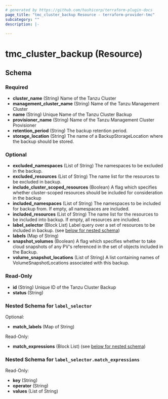 ```yaml
---
# generated by https://github.com/hashicorp/terraform-plugin-docs
page_title: "tmc_cluster_backup Resource - terraform-provider-tmc"
subcategory: ""
description: |-
  
---
```


# tmc_cluster_backup (Resource)





<!-- schema generated by tfplugindocs -->
## Schema

### Required

- **cluster_name** (String) Name of the Tanzu Cluster
- **management_cluster_name** (String) Name of the Tanzu Management Cluster
- **name** (String) Unique Name of the Tanzu Cluster Backup
- **provisioner_name** (String) Name of the Tanzu Management Cluster Provisioner
- **retention_period** (String) The backup retention period.
- **storage_location** (String) The name of a BackupStorageLocation where the backup should be stored.

### Optional

- **excluded_namespaces** (List of String) The namespaces to be excluded in the backup.
- **excluded_resources** (List of String) The name list for the resources to be excluded in backup.
- **include_cluster_scoped_resources** (Boolean) A flag which specifies whether cluster-scoped resources should be included for consideration in the backup
- **included_namespaces** (List of String) The namespaces to be included for backup from. If empty, all namespaces are included.
- **included_resources** (List of String) The name list for the resources to be included into backup. If empty, all resources are included.
- **label_selector** (Block List) Label query over a set of resources to be included in backup. (see [below for nested schema](#nestedblock--label_selector))
- **labels** (Map of String)
- **snapshot_volumes** (Boolean) A flag which specifies whether to take cloud snapshots of any PV's referenced in the set of objects included in the Backup.
- **volume_snapshot_locations** (List of String) A list containing names of VolumeSnapshotLocations associated with this backup.

### Read-Only

- **id** (String) Unique ID of the Tanzu Cluster Backup
- **status** (String)

<a id="nestedblock--label_selector"></a>
### Nested Schema for `label_selector`

Optional:

- **match_labels** (Map of String)

Read-Only:

- **match_expressions** (Block List) (see [below for nested schema](#nestedblock--label_selector--match_expressions))

<a id="nestedblock--label_selector--match_expressions"></a>
### Nested Schema for `label_selector.match_expressions`

Read-Only:

- **key** (String)
- **operator** (String)
- **values** (List of String)



